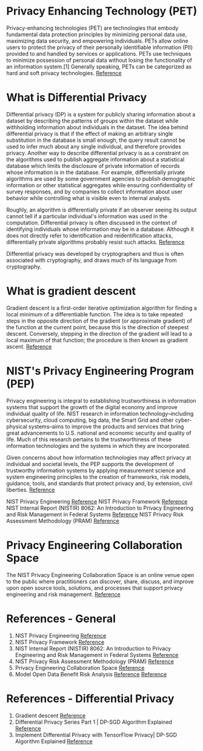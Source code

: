 # Privacy Enhancing Technology (PET)
Privacy-enhancing technologies (PET) are technologies that embody fundamental data protection principles by minimizing personal data use, maximizing data security, and empowering individuals. PETs allow online users to protect the privacy of their personally identifiable information (PII) provided to and handled by services or applications. PETs use techniques to minimize possession of personal data without losing the functionality of an information system.[1] Generally speaking, PETs can be categorized as hard and soft privacy technologies.
[Reference](https://en.wikipedia.org/wiki/Privacy-enhancing_technologies)

# What is Differential Privacy
Differential privacy (DP) is a system for publicly sharing information about a dataset by describing the patterns of groups within the dataset while withholding information about individuals in the dataset. The idea behind differential privacy is that if the effect of making an arbitrary single substitution in the database is small enough, the query result cannot be used to infer much about any single individual, and therefore provides privacy. Another way to describe differential privacy is as a constraint on the algorithms used to publish aggregate information about a statistical database which limits the disclosure of private information of records whose information is in the database. For example, differentially private algorithms are used by some government agencies to publish demographic information or other statistical aggregates while ensuring confidentiality of survey responses, and by companies to collect information about user behavior while controlling what is visible even to internal analysts.

Roughly, an algorithm is differentially private if an observer seeing its output cannot tell if a particular individual's information was used in the computation. Differential privacy is often discussed in the context of identifying individuals whose information may be in a database. Although it does not directly refer to identification and reidentification attacks, differentially private algorithms probably resist such attacks.
[Reference](https://en.wikipedia.org/wiki/Differential_privacy)

Differential privacy was developed by cryptographers and thus is often associated with cryptography, and draws much of its language from cryptography.

# What is gradient descent
Gradient descent is a first-order iterative optimization algorithm for finding a local minimum of a differentiable function. The idea is to take repeated steps in the opposite direction of the gradient (or approximate gradient) of the function at the current point, because this is the direction of steepest descent. Conversely, stepping in the direction of the gradient will lead to a local maximum of that function; the procedure is then known as gradient ascent.
[Reference](https://en.wikipedia.org/wiki/Gradient_descent)


# NIST's Privacy Engineering Program (PEP)
Privacy engineering is integral to establishing trustworthiness in information systems that support the growth of the digital economy and improve individual quality of life. NIST research in information technology–including cybersecurity, cloud computing, big data, the Smart Grid and other cyber-physical systems–aims to improve the products and services that bring great advancements to U.S. national and economic security and quality of life. Much of this research pertains to the trustworthiness of these information technologies and the systems in which they are incorporated.

Given concerns about how information technologies may affect privacy at individual and societal levels, the PEP supports the development of trustworthy information systems by applying measurement science and system engineering principles to the creation of frameworks, risk models, guidance, tools, and standards that protect privacy and, by extension, civil liberties. [Reference](https://www.nist.gov/itl/applied-cybersecurity/privacy-engineering/about)

NIST Privacy Engineering [Reference](https://www.nist.gov/itl/applied-cybersecurity/privacy-engineering/about)
NIST Privacy Framework [Reference](https://www.nist.gov/system/files/documents/2020/01/16/NIST%20Privacy%20Framework_V1.0.pdf)
NIST Internal Report (NISTIR) 8062: An Introduction to Privacy Engineering and Risk Management in Federal Systems [Reference](https://doi.org/10.6028/NIST.IR.8062)
NIST Privacy Risk Assessment Methodology (PRAM) [Reference](https://www.nist.gov/document/nist-pram-feb2019zip)

# Privacy Engineering Collaboration Space
The NIST Privacy Engineering Collaboration Space is an online venue open to the public where practitioners can discover, share, discuss, and improve upon open source tools, solutions, and processes that support privacy engineering and risk management.
[Reference](https://github.com/usnistgov/PrivacyEngCollabSpace)

# References - General 
1. NIST Privacy Engineering [Reference](https://www.nist.gov/itl/applied-cybersecurity/privacy-engineering/about)
2. NIST Privacy Framework [Reference](https://www.nist.gov/system/files/documents/2020/01/16/NIST%20Privacy%20Framework_V1.0.pdf)
3. NIST Internal Report (NISTIR) 8062: An Introduction to Privacy Engineering and Risk Management in Federal Systems [Reference](https://doi.org/10.6028/NIST.IR.8062)
4. NIST Privacy Risk Assessment Methodology (PRAM) [Reference](https://www.nist.gov/document/nist-pram-feb2019zip)
5. Privacy Engineering Collaboration Space [Reference](https://github.com/usnistgov/PrivacyEngCollabSpace)
6. Model Open Data Benefit Risk Analysis [Reference](https://fpf.org/blog/fpf-publishes-model-open-data-benefit-risk-analysis/) [Reference](https://fpf.org/wp-content/uploads/2018/01/Model-Benefit-Risk-Analysis.pdf)

# References - Differential Privacy
1. Gradient descent [Reference](https://en.wikipedia.org/wiki/Gradient_descent)
2. Differential Privacy Series Part 1 | DP-SGD Algorithm Explained [Reference](https://medium.com/pytorch/differential-privacy-series-part-1-dp-sgd-algorithm-explained-12512c3959a3)
3. Implement Differential Privacy with TensorFlow Privacy| DP-SGD Algorithm Explained [Reference](https://www.tensorflow.org/responsible_ai/privacy/tutorials/classification_privacy)


